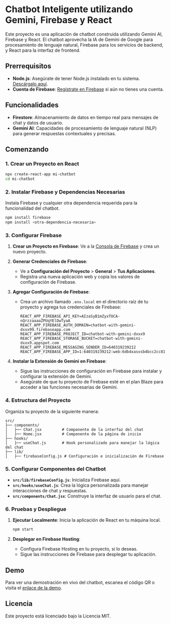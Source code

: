 
# Chatbot Inteligente utilizando Gemini, Firebase y React

Este proyecto es una aplicación de chatbot construida utilizando Gemini AI, Firebase y React. El chatbot aprovecha la IA de Gemini de Google para procesamiento de lenguaje natural, Firebase para los servicios de backend, y React para la interfaz de frontend.

## Prerrequisitos

- **Node.js**: Asegúrate de tener Node.js instalado en tu sistema. [Descárgalo aquí](https://nodejs.org/).
- **Cuenta de Firebase**: [Regístrate en Firebase](https://firebase.google.com/) si aún no tienes una cuenta.

## Funcionalidades

- **Firestore**: Almacenamiento de datos en tiempo real para mensajes de chat y datos de usuario.
- **Gemini AI**: Capacidades de procesamiento de lenguaje natural (NLP) para generar respuestas contextuales y precisas.

## Comenzando

### 1. Crear un Proyecto en React

```bash
npx create-react-app mi-chatbot
cd mi-chatbot
```

### 2. Instalar Firebase y Dependencias Necesarias

Instala Firebase y cualquier otra dependencia requerida para la funcionalidad del chatbot.

```bash
npm install firebase
npm install <otra-dependencia-necesaria>
```

### 3. Configurar Firebase

1. **Crear un Proyecto en Firebase**: Ve a la [Consola de Firebase](https://console.firebase.google.com/) y crea un nuevo proyecto.
2. **Generar Credenciales de Firebase**:
   - Ve a **Configuración del Proyecto** > **General** > **Tus Aplicaciones**.
   - Registra una nueva aplicación web y copia los valores de configuración de Firebase.
3. **Agregar Configuración de Firebase**:
   - Crea un archivo llamado `.env.local` en el directorio raíz de tu proyecto y agrega tus credenciales de Firebase:

     ```plaintext
     REACT_APP_FIREBASE_API_KEY=AIzaSyB1mZyxTUCA-nQrzzaaaaZPUqYElDwTyaA
     REACT_APP_FIREBASE_AUTH_DOMAIN=chatbot-with-gemini-dxxx99.firebaseapp.com
     REACT_APP_FIREBASE_PROJECT_ID=chatbot-with-gemini-dxxx9
     REACT_APP_FIREBASE_STORAGE_BUCKET=chatbot-with-gemini-dxxx9.appspot.com
     REACT_APP_FIREBASE_MESSAGING_SENDER_ID=640319239212
     REACT_APP_FIREBASE_APP_ID=1:640319239212:web:6db4xasxsb4bcc2cc818d89
     ```

4. **Instalar la Extensión de Gemini en Firebase**:
   - Sigue las instrucciones de configuración en Firebase para instalar y configurar la extensión de Gemini.
   - Asegúrate de que tu proyecto de Firebase esté en el plan Blaze para acceder a las funciones necesarias de Gemini.

### 4. Estructura del Proyecto

Organiza tu proyecto de la siguiente manera:

```
src/
├── components/
│   ├── Chat.jsx         # Componente de la interfaz del chat
│   ├── Home.jsx         # Componente de la página de inicio
├── hooks/
│   ├── useChat.js       # Hook personalizado para manejar la lógica del chat
├── lib/
│   ├── firebaseConfig.js # Configuración e inicialización de Firebase
```

### 5. Configurar Componentes del Chatbot

- **`src/lib/firebaseConfig.js`**: Inicializa Firebase aquí.
- **`src/hooks/useChat.js`**: Crea la lógica personalizada para manejar interacciones de chat y respuestas.
- **`src/components/Chat.jsx`**: Construye la interfaz de usuario para el chat.

### 6. Pruebas y Despliegue

1. **Ejecutar Localmente**: Inicia la aplicación de React en tu máquina local.

   ```bash
   npm start
   ```

2. **Desplegar en Firebase Hosting**:
   - Configura Firebase Hosting en tu proyecto, si lo deseas.
   - Sigue las instrucciones de Firebase para desplegar tu aplicación.

## Demo

Para ver una demostración en vivo del chatbot, escanea el código QR o visita el [enlace de la demo](#).

## Licencia

Este proyecto está licenciado bajo la Licencia MIT.
